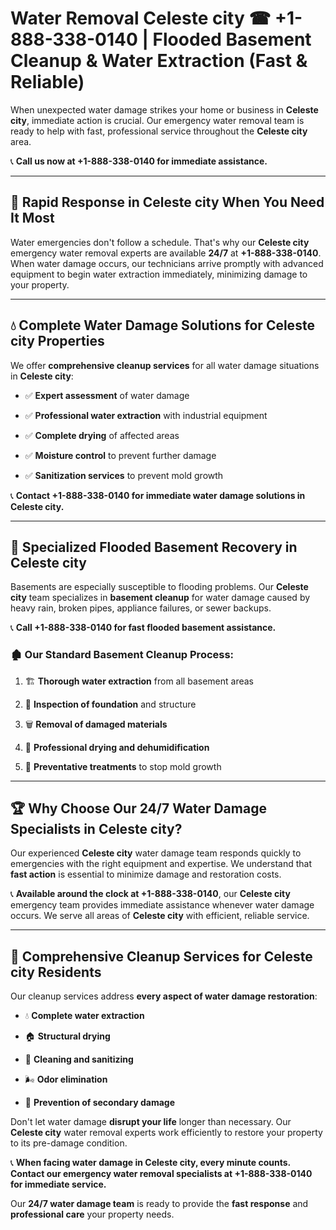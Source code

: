 # Water Removal Celeste city ☎ +1-888-338-0140 | Flooded Basement Cleanup & Water Extraction (Fast & Reliable)

When unexpected water damage strikes your home or business in **Celeste city**, immediate action is crucial. Our emergency water removal team is ready to help with fast, professional service throughout the **Celeste city** area. 

📞 **Call us now at +1-888-338-0140 for immediate assistance.**
---
## 🚀 Rapid Response in Celeste city When You Need It Most
Water emergencies don't follow a schedule. That's why our **Celeste city** emergency water removal experts are available **24/7** at **+1-888-338-0140**. When water damage occurs, our technicians arrive promptly with advanced equipment to begin water extraction immediately, minimizing damage to your property.
---
## 💧 Complete Water Damage Solutions for Celeste city Properties
We offer **comprehensive cleanup services** for all water damage situations in **Celeste city**:
- ✅ **Expert assessment** of water damage  
- ✅ **Professional water extraction** with industrial equipment  
- ✅ **Complete drying** of affected areas  
- ✅ **Moisture control** to prevent further damage  
- ✅ **Sanitization services** to prevent mold growth  
📞 **Contact +1-888-338-0140 for immediate water damage solutions in Celeste city.**
---
## 🌊 Specialized Flooded Basement Recovery in Celeste city
Basements are especially susceptible to flooding problems. Our **Celeste city** team specializes in **basement cleanup** for water damage caused by heavy rain, broken pipes, appliance failures, or sewer backups. 
📞 **Call +1-888-338-0140 for fast flooded basement assistance.**
### 🏚️ Our Standard Basement Cleanup Process:
1. 🏗️ **Thorough water extraction** from all basement areas  
2. 🔎 **Inspection of foundation** and structure  
3. 🗑️ **Removal of damaged materials**  
4. 💨 **Professional drying and dehumidification**  
5. 🚫 **Preventative treatments** to stop mold growth  
---
## 🏆 Why Choose Our 24/7 Water Damage Specialists in Celeste city?
Our experienced **Celeste city** water damage team responds quickly to emergencies with the right equipment and expertise. We understand that **fast action** is essential to minimize damage and restoration costs.
📞 **Available around the clock at +1-888-338-0140**, our **Celeste city** emergency team provides immediate assistance whenever water damage occurs. We serve all areas of **Celeste city** with efficient, reliable service.
---
## 🧹 Comprehensive Cleanup Services for Celeste city Residents
Our cleanup services address **every aspect of water damage restoration**:
- 💧 **Complete water extraction**  
- 🏠 **Structural drying**  
- 🧼 **Cleaning and sanitizing**  
- 🌬️ **Odor elimination**  
- 🚫 **Prevention of secondary damage**  
Don't let water damage **disrupt your life** longer than necessary. Our **Celeste city** water removal experts work efficiently to restore your property to its pre-damage condition.
📞 **When facing water damage in Celeste city, every minute counts. Contact our emergency water removal specialists at +1-888-338-0140 for immediate service.**
Our **24/7 water damage team** is ready to provide the **fast response** and **professional care** your property needs.
